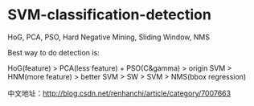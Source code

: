 # SVM-classification-detection
HoG, PCA, PSO, Hard Negative Mining, Sliding Window, NMS


Best way to do detection is:

HoG(feature) > PCA(less feature) + PSO(C&gamma) > origin SVM > HNM(more feature) > better SVM > SW > SVM > NMS(bbox regression)


中文地址：http://blog.csdn.net/renhanchi/article/category/7007663
